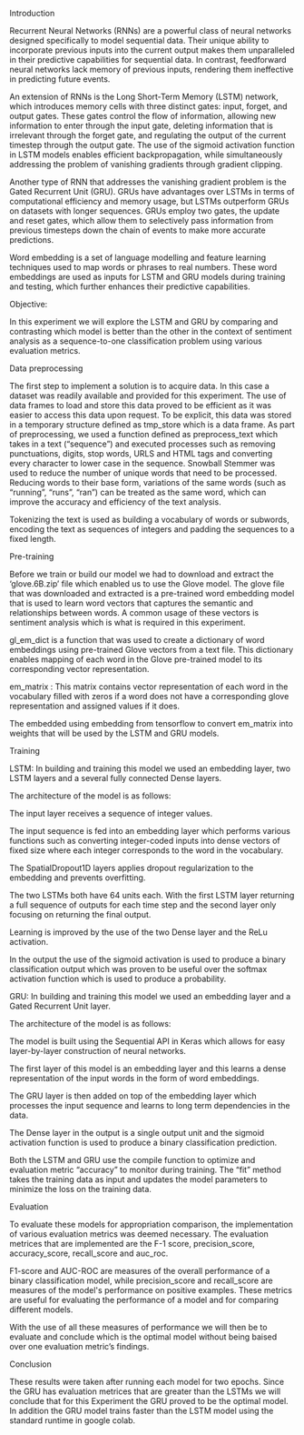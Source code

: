 Introduction

Recurrent Neural Networks (RNNs) are a powerful class of neural networks designed specifically to model sequential data. Their unique ability to incorporate previous inputs into the current output makes them unparalleled in their predictive capabilities for sequential data. In contrast, feedforward neural networks lack memory of previous inputs, rendering them ineffective in predicting future events.

An extension of RNNs is the Long Short-Term Memory (LSTM) network, which introduces memory cells with three distinct gates: input, forget, and output gates. These gates control the flow of information, allowing new information to enter through the input gate, deleting information that is irrelevant through the forget gate, and regulating the output of the current timestep through the output gate. The use of the sigmoid activation function in LSTM models enables efficient backpropagation, while simultaneously addressing the problem of vanishing gradients through gradient clipping.

Another type of RNN that addresses the vanishing gradient problem is the Gated Recurrent Unit (GRU). GRUs have advantages over LSTMs in terms of computational efficiency and memory usage, but LSTMs outperform GRUs on datasets with longer sequences. GRUs employ two gates, the update and reset gates, which allow them to selectively pass information from previous timesteps down the chain of events to make more accurate predictions.

Word embedding is a set of language modelling and feature learning techniques used to map words or phrases to real numbers. These word embeddings are used as inputs for LSTM and GRU models during training and testing, which further enhances their predictive capabilities.

Objective:

In this experiment we will explore the LSTM and GRU by comparing and contrasting which model is better than the other in the context of sentiment analysis as a sequence-to-one classification problem using various evaluation metrics.

Data preprocessing

The first step to implement a solution is to acquire data. In this case a dataset was readily available and provided for this experiment. The use of data frames to load and store this data proved to be efficient as it was easier to access this data upon request. To be explicit, this data was stored in a temporary structure defined as tmp_store which is a data frame. As part of preprocessing, we used a function defined as preprocess_text which takes in a text (“sequence”) and executed processes such as removing punctuations, digits, stop words, URLS and HTML tags and converting every character to lower case in the sequence. Snowball Stemmer was used to reduce the number of unique words that need to be processed. Reducing words to their base form, variations of the same words (such as “running”, “runs”, “ran”) can be treated as the same word, which can improve the accuracy and efficiency of the text analysis.

Tokenizing the text is used as building a vocabulary of words or subwords, encoding the text as sequences of integers and padding the sequences to a fixed length.

Pre-training

Before we train or build our model we had to download and extract the ‘glove.6B.zip’ file which enabled us to use the Glove model. The glove file that was downloaded and extracted is a pre-trained word embedding model that is used to learn word vectors that captures the semantic and relationships between words. A common usage of these vectors is sentiment analysis which is what is required in this experiment.

gl_em_dict is a function that was used to create a dictionary of word embeddings using pre-trained Glove vectors from a text file. This dictionary enables mapping of each word in the Glove pre-trained model to its corresponding vector representation.

em_matrix : This matrix contains vector representation of each word in the vocabulary filled with zeros if a word does not have a corresponding glove representation and assigned values if it does.

The embedded using embedding from tensorflow to convert em_matrix into weights that will be used by the LSTM and GRU models.

Training

LSTM: In building and training this model we used an embedding layer, two LSTM layers and a several fully connected Dense layers.

The architecture of the model is as follows:

The input layer receives a sequence of integer values.

The input sequence is fed into an embedding layer which performs various functions such as converting integer-coded inputs into dense vectors of fixed size where each integer corresponds to the word in the vocabulary.

The SpatialDropout1D layers applies dropout regularization to the embedding and prevents overfitting.

The two LSTMs both have 64 units each. With the first LSTM layer returning a full sequence of outputs for each time step and the second layer only focusing on returning the final output.

Learning is improved by the use of the two Dense layer and the ReLu activation.

In the output the use of the sigmoid activation is used to produce a binary classification output which was proven to be useful over the softmax activation function which is used to produce a probability.

GRU: In building and training this model we used an embedding layer and a Gated Recurrent Unit layer.

The architecture of the model is as follows:

The model is built using the Sequential API in Keras which allows for easy layer-by-layer construction of neural networks.

The first layer of this model is an embedding layer and this learns a dense representation of the input words in the form of word embeddings.

The GRU layer is then added on top of the embedding layer which processes the input sequence and learns to long term dependencies in the data.

The Dense layer in the output is a single output unit and the sigmoid activation function is used to produce a binary classification prediction.

Both the LSTM and GRU use the compile function to optimize and evaluation metric “accuracy” to monitor during training. The “fit” method takes the training data as input and updates the model parameters to minimize the loss on the training data.

Evaluation

To evaluate these models for appropriation comparison, the implementation of various evaluation metrics was deemed necessary. The evaluation metrices that are implemented are the F-1 score, precision_score, accuracy_score, recall_score and auc_roc.

F1-score and AUC-ROC are measures of the overall performance of a binary classification model, while precision_score and recall_score are measures of the model's performance on positive examples. These metrics are useful for evaluating the performance of a model and for comparing different models.

With the use of all these measures of performance we will then be to evaluate and conclude which is the optimal model without being baised over one evaluation metric’s findings.

Conclusion

These results were taken after running each model for two epochs. Since the GRU has evaluation metrices that are greater than the LSTMs we will conclude that for this Experiment the GRU proved to be the optimal model. In addition the GRU model trains faster than the LSTM model using the standard runtime in google colab.

